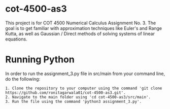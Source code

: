 # cot-4500-as3
This project is for COT 4500 Numerical Calculus Assignment No. 3. The goal is to get familiar with approximation techniques like Euler's and Range Kutta, as well as Gaussian / Direct methods of solving systems of linear equations.

# Running Python
In order to run the assignment_3.py file in src/main from your command line, do the following:

    1. Clone the repository to your computer using the command 'git clone https://github.com/ronitagarwala01/cot-4500-as3.git'.
    2. Navigate to the main folder using 'cd cot-4500-as3/src/main'.
    3. Run the file using the command 'python3 assignment_3.py'.
